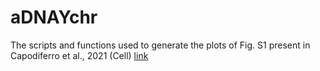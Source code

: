 # aDNAYchr 

The scripts and functions used to generate the plots of Fig. S1 present in Capodiferro et al., 2021 (Cell) [link](https://authors.elsevier.com/sd/article/S0092-8674(21)00229-4)
